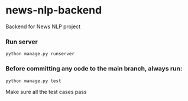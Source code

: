 # news-nlp-backend
Backend for News NLP project

### Run server
<code>python manage.py runserver</code>

### Before committing any code to the main branch, always run:
<code>python manage.py test</code>

Make sure all the test cases pass
